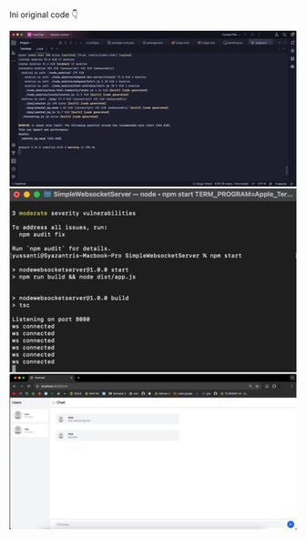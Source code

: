 Ini original code 👇

![img_1.png](images/img_1.png)
![img_2.png](images/img_2.png)
![img.png](images/img.png)

